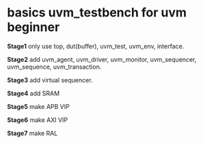 # basics uvm_testbench for uvm beginner
**Stage1**
only use top, dut(buffer), uvm_test, uvm_env, interface.

**Stage2**
add uvm_agent, uvm_driver, uvm_monitor, uvm_sequencer, uvm_sequence, uvm_transaction.

**Stage3**
add virtual sequencer.

**Stage4**
add SRAM

**Stage5**
make APB VIP

**Stage6**
make AXI VIP

**Stage7**
make RAL




